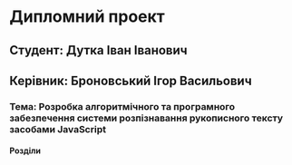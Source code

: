 Дипломний проект
================

Студент: Дутка Іван Іванович
----------------------------
Керівник: Броновський Ігор Васильович
-------------------------------------

### Тема: Розробка алгоритмічного та програмного забезпечення системи розпізнавання рукописного тексту засобами JavaScript

#### Розділи

